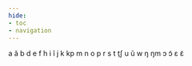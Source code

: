 ```yaml
---
hide:
- toc
- navigation
---
```

a
ã
b
d
e
f
h
i
ĩ
j
k
kp
m
n
o
p
r
s
t
t̠ʃ
u
ũ
w
ŋ
ŋm
ɔ
ɔ̃
ɛ
ɛ̃
